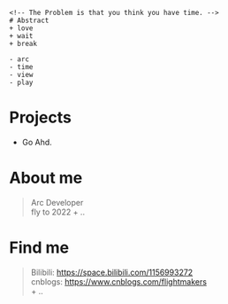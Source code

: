 ```
<!-- The Problem is that you think you have time. -->
# Abstract
+ love
+ wait
+ break

- arc
- time
- view
- play
```

# Projects
- Go Ahd.

# About me
> Arc Developer  
> fly to 2022
> \+ ..

# Find me
> Bilibili: https://space.bilibili.com/1156993272  
> cnblogs: https://www.cnblogs.com/flightmakers  
> \+ ..
